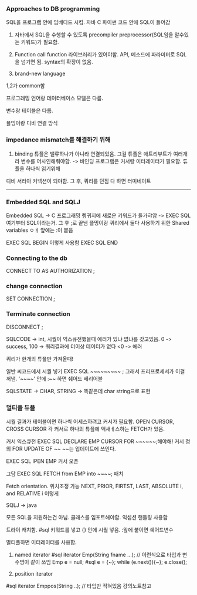 ### Approaches to DB programming

SQL을 프로그램 안에 임베디드 시킴.
자바 C 파이썬 코드 안에 SQL이 들어감

1.  자바에서 SQL을 수행할 수 있도록
    precompiler preprocessor(SQL임을 알수있는 키워드)가 필요함.

2.  Function call
    function 라이브러리가 있어야함.
    API, 메소드에 파라미터로 SQL을 넘기면 됨.
    syntax의 확장이 없음.
3.  brand-new language

1,2가 common함

프로그래밍 언어랑 데이터베이스 모델은 다름.

변수랑 테이블은 다름.

플밍이랑 디비 연결 방식

### impedance mismatch를 해결하기 위해

1. binding
   튜플은 밸류하나가 아니라 연결되있음.
   그걸 튜플은 애트리뷰트가 여러개라 변수를 어사인해줘야함. -> 바인딩
   프로그램은 커서랑 이터레이터가 필요함. 튜플을 하나씩 읽기위해

디비 서러아 커넥션이 되야함.
그 후, 쿼리를 던짐
다 하면 터미네이트

---

### Embedded SQL and SQLJ

Embedded SQL -> C
프로그래밍 렝귀지에 새로운 키워드가 들가햐암 -> EXEC SQL 여기부터 SQL이라는거. 그 후 ;로 끝냄
플밍이랑 쿼리에서 둘다 사용하기 위한 Shared variables ㅇㅒ 앞에는 :이 붙음

EXEC SQL BEGIN 이렇게 사용함
EXEC SQL END

### Connecting to the db

CONNECT TO <server name> AS <connection name>
AUTHORIZATION <user account name and password>;

### change connection

SET CONNECTION <connection name>;

### Terminate connection

DISCONNECT <connection name>;

SQLCODE -> int, 시퀄이 익스큐전했을때 에러가 있냐 없냐를 갖고있음.
0 -> success, 100 -> 쿼리결과에 더이상 데이터가 없다 <0 -> 에러

쿼리가 한개의 튜플만 가져올때!

일반 씨코드에서 시퀄 넣기
EXEC SQL ~~~~~~~~~ ; 그래서 프리프로세서가 이걸 꺼냄.
'~~~~' 안에 :~~ 하면 쉐어드 베리어블

SQLSTATE -> CHAR, STRING -> 똑같은데 char string으로 표현

### 멀티플 듀플

시퀄 결과가 테이블이면 하나씩 어세스하려고 커서가 필요함.
OPEN CURSOR, CROSS CURSOR
각 커서로 하나의 튜플에 액새ㅔ스하는 FETCH가 있음.

커서 익스큐전 EXEC SQL DECLARE EMP CURSOR FOR ~~~~~~;해야해! 커서 정의
FOR UPDATE OF ~~ ~~는 업데이트에 쓰인다.

EXEC SQL IPEN EMP 커서 오픈

그담 EXEC SQL FETCH from EMP into ~~~~; 패치

Fetch orientation. 위치조정 가능 NEXT, PRIOR, FIRTST, LAST, ABSOLUTE i, and RELATIVE i 이렇게

SQLJ -> java

모든 SQL을 지원하는건 아님.
클래스를 임포트해야함.
익셉션 핸들링 사용함

트라이 캐치함.
#sql 키워드를 넣고 {} 안에 시퀄 넣음. :앞에 붙이면 쉐어드변수

멀티플하면 이터레이터를 사용함.

1. named iterator
   #sql iterator Emp(String fname ...); // 이런식으로 타입과 변수명이 같이 쓰임
   Emp e = null;
   #sql e = {~};
   while (e.next()){~};
   e.close();

2. position iterator

#sql iterator Emppos(String ..); // 타입만 적혀있음
강의노트참고
